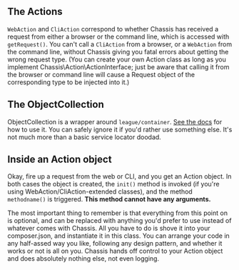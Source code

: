 ## The Actions

`WebAction` and `CliAction` correspond to whether Chassis has received a request from either a browser or the command line, which is accessed with `getRequest()`. You can't call a `CliAction` from a browser, or a `WebAction` from the command line, without Chassis giving you fatal errors about getting the wrong request type. (You can create your own Action class as long as you implement Chassis\Action\ActionInterface; just be aware that calling it from the browser or command line will cause a Request object of the corresponding type to be injected into it.)

## The ObjectCollection

ObjectCollection is a wrapper around `league/container`. [See the docs](http://container.thephpleague.com/) for how to use it. You can safely ignore it if you'd rather use something else. It's not much more than a basic service locator doodad.

## Inside an Action object

Okay, fire up a request from the web or CLI, and you get an Action object. In both cases the object is created, the `init()` method is invoked (if you're using WebAction/CliAction-extended classes), and the method `methodname()` is triggered. **This method cannot have any arguments.**

The most important thing to remember is that everything from this point on is optional, and can be replaced with anything you'd prefer to use instead of whatever comes with Chassis. All you have to do is shove it into your composer.json, and instantiate it in this class. You can arrange your code in any half-assed way you like, following any design pattern, and whether it works or not is all on you. Chassis hands off control to your Action object and does absolutely nothing else, not even logging.